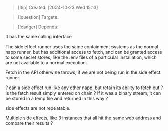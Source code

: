 
>[!tip] Created: [2024-10-23 Wed 15:13]

>[!question] Targets: 

>[!danger] Depends: 

It has the same calling interface


The side effect runner uses the same containment systems as the normal napp runner, but has additional access to fetch, and can be granted access to some secret stores, like the .env files of a particular installation, which are not available to a normal execution.

Fetch in the API otherwise throws, if we are not being run in the side effect runner.

? can a side effect run like any other napp, but retain its ability to fetch out ?
Is the fetch result simply entered on chain ?
If it was a binary stream, it can be stored in a temp file and returned in this way ?

side effects are not repeatable.

Multiple side effects, like 3 instances that all hit the same web address and compare their results ?